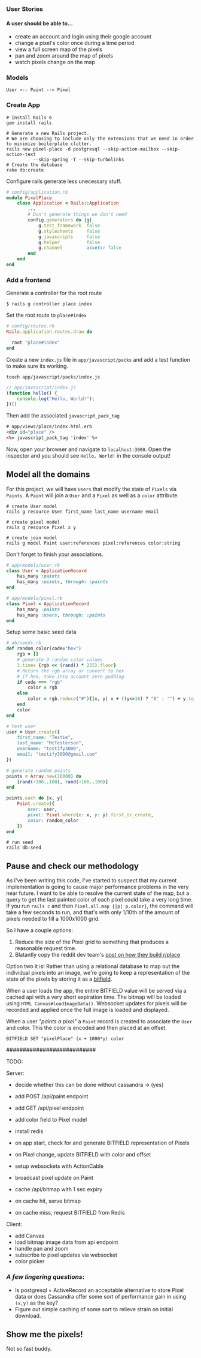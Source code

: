 ### User Stories
#### A user should be able to...
- create an account and login using their google account
- change a pixel's color once during a time period
- view a full screen map of the pixels
- pan and zoom around the map of pixels
- watch pixels change on the map

### Models
`User >-- Paint --< Pixel`

### Create App
```shell
# Install Rails 6
gem install rails

# Generate a new Rails project.
# We are choosing to include only the extensions that we need in order to minimize boilerplate clutter.
rails new pixel-place -d postgresql --skip-action-mailbox --skip-action-text
          --skip-spring -T --skip-turbolinks
# Create the database
rake db:create

```
Configure rails generate less unecessary stuff.
```ruby
# config/application.rb
module PixelPlace
    class Application < Rails::Application
        ...
        # Don't generate things we don't need
        config.generators do |g|
            g.test_framework  false
            g.stylesheets     false
            g.javascripts     false
            g.helper          false
            g.channel         assets: false
        end
    end
end
```


### Add a frontend

Generate a controller for the root route
```shell
$ rails g controller place index
```

Set the root route to `place#index`
```ruby
# config/routes.rb
Rails.application.routes.draw do

  root "place#index"
end
```

Create a new `index.js` file in `app/javascript/packs` and add a test function to make sure its working.
```shell
touch app/javascript/packs/index.js
```
```javascript
// app/javascript/index.js
(function hello() {
    console.log("Hello, World!");
})()
```

Then add the associated `javascript_pack_tag`
```html
# app/views/place/index.html.erb
<div id="place" />
<%= javascript_pack_tag 'index' %>
```

Now, open your browser and navigate to `localhost:3000`. Open the inspector and you should see `Hello, World!` in the console output!

## Model all the domains
For this project, we will have `Users` that modify the state of `Pixels` via `Paints`. A `Paint` will join a `User` and a `Pixel` as well as a `color` attribute.

```shell
# create User model
rails g resource User first_name last_name username email

# create pixel model
rails g resource Pixel x y

# create join model
rails g model Paint user:references pixel:references color:string
```

Don't forget to finish your associations.
```ruby
# app/models/user.rb
class User < ApplicationRecord
    has_many :paints
    has_many :pixels, through: :paints
end
```
```ruby
# app/models/pixel.rb
class Pixel < ApplicationRecord
    has_many :paints
    has_many :users, through: :paints
end
```

Setup some basic seed data
```ruby
# db/seeds.rb
def random_color(code="hex")
	rgb = []
	# generate 3 random color values
	3.times {rgb << (rand() * 255).floor}
	# Return the rgb array or convert to hex
	# if hex, take into account zero padding
	if code === "rgb"
		color = rgb
	else 
		color = rgb.reduce("#"){|x, y| x + ((y<=16) ? "0" : "") + y.to_s(16)}
	end
	color
end

# test user
user = User.create({
    first_name: "Testie",
    last_name: "McTesterson",
    username: "testify3000",
    email: "testify3000@gmail.com"
})

# generate random paints
points = Array.new(10000) do
    [rand(-100..100), rand(-100..100)]
end

points.each do |x, y|
    Paint.create({
        user: user,
        pixel: Pixel.where(x: x, y: y).first_or_create,
        color: random_color
    })
end
```
```shell
# run seed
rails db:seed
```

## Pause and check our methodology
As I've been writing this code, I've started to suspect that my current implementation is going to cause major performance problems in the very near future.
I want to be able to resolve the current state of the map, but a query to get the last painted color of each pixel could take a very long time.
If you run `rails c` and then `Pixel.all.map {|p| p.color}`, the command will take a few seconds to run, and that's with only 1/10th of the amount of pixels needed to fill a 1000x1000 grid.

So I have a couple options:

1. Reduce the size of the Pixel grid to something that produces a reasonable request time.
2. Blatantly copy the reddit dev team's [post on how they build r/place](https://redditblog.com/2017/04/13/how-we-built-rplace/)

Option two it is! Rather than using a relational database to map out the individual pixels into an image, we're going to keep a representation of the state of the pixels by storing it as a [bitfield](https://redis.io/commands/bitfield).

When a user loads the app, the entire BITFIELD value will be served via a cached api with a very short expiration time. The bitmap will be loaded using `HTML Canvas#loadImageData()`. Websocket updates for pixels will be recorded and applied once the full image is loaded and displayed.  

When a user _"paints a pixel"_ a `Paint` record is created to associate the `User` and color. This the color is encoded and then placed at an offset.  

```
BITFIELD SET "pixelPlace" (x + 1000*y) color
``` 
###########################

TODO:

Server:

- decide whether this can be done without cassandra -> (yes)

- add POST /api/paint endpoint
- add GET /api/pixel endpoint

- add color field to Pixel model
- install redis
- on app start, check for and generate BITFIELD representation of Pixels
- on Pixel change, update BITFIELD with color and offset

- setup websockets with ActionCable
- broadcast pixel update on Paint

- cache /api/bitmap with 1 sec expiry
- on cache hit, serve bitmap
- on cache miss, request BITFIELD from Redis


Client:

- add Canvas
- load bitmap image data from api endpoint
- handle pan and zoom
- subscribe to pixel updates via websocket
- color picker



### _A few lingering questions_:
- Is postgresql + ActiveRecord an acceptable alternative to store Pixel data or does Cassandra offer some sort of performance gain in using `(x,y)` as the key?
- Figure out simple caching of some sort to relieve strain on initial download.

## Show me the pixels!
Not so fast buddy.

